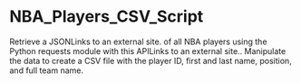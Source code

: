# NBA_Players_CSV_Script
Retrieve a JSONLinks to an external site. of all NBA players using the Python requests module with this APILinks to an external site.. Manipulate the data to create a CSV file with the player ID, first and last name, position, and full team name.
